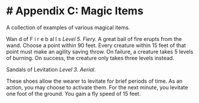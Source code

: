 # # Appendix C: Magic Items

A collection of examples of various magical
items.

Wan d of F i r e b al l s
_Level 5. Fiery._
A great ball of fire erupts from the wand. Choose
a point within 90 feet. Every creature within 15 feet
of that point must make an agility saving throw. On
failure, a creature takes 5 levels of burning. On
success, the creature only takes three levels instead.

Sandals of Levitation
_Level 3. Aerial._

These shoes allow the wearer to levitate for brief
periods of time. As an action, you may choose to
activate them. For the next minute, you levitate one
foot of the ground. You gain a fly speed of 15 feet.
